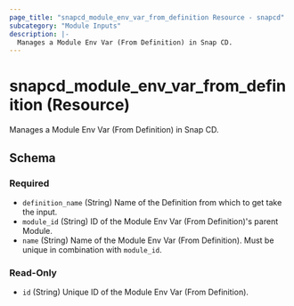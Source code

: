 ```yaml
---
page_title: "snapcd_module_env_var_from_definition Resource - snapcd"
subcategory: "Module Inputs"
description: |-
  Manages a Module Env Var (From Definition) in Snap CD.
---
```


# snapcd_module_env_var_from_definition (Resource)

Manages a Module Env Var (From Definition) in Snap CD.




<!-- schema generated by tfplugindocs -->
## Schema

### Required

- `definition_name` (String) Name of the Definition from which to get take the input.
- `module_id` (String) ID of the Module Env Var (From Definition)'s parent Module.
- `name` (String) Name of the Module Env Var (From Definition).  Must be unique in combination with `module_id`.

### Read-Only

- `id` (String) Unique ID of the Module Env Var (From Definition).
